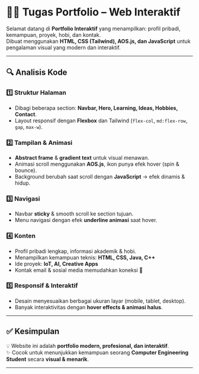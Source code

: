 # 🌟📁 Tugas Portfolio – Web Interaktif

Selamat datang di **Portfolio Interaktif** yang menampilkan: profil pribadi, kemampuan, proyek, hobi, dan kontak.  
Dibuat menggunakan **HTML, CSS (Tailwind), AOS.js, dan JavaScript** untuk pengalaman visual yang modern dan interaktif.

---

## 🔍 Analisis Kode

### 1️⃣ Struktur Halaman
- Dibagi beberapa section: **Navbar, Hero, Learning, Ideas, Hobbies, Contact**.  
- Layout responsif dengan **Flexbox** dan Tailwind (`flex-col`, `md:flex-row`, `gap`, `max-w`).  

### 2️⃣ Tampilan & Animasi
- **Abstract frame** & **gradient text** untuk visual menawan.  
- Animasi scroll menggunakan **AOS.js**, ikon punya efek hover (spin & bounce).  
- Background berubah saat scroll dengan **JavaScript** → efek dinamis & hidup.  

### 3️⃣ Navigasi
- Navbar **sticky** & smooth scroll ke section tujuan.  
- Menu navigasi dengan efek **underline animasi** saat hover.  

### 4️⃣ Konten
- Profil pribadi lengkap, informasi akademik & hobi.  
- Menampilkan kemampuan teknis: **HTML, CSS, Java, C++**  
- Ide proyek: **IoT, AI, Creative Apps**  
- Kontak email & sosial media memudahkan koneksi 🔗  

### 5️⃣ Responsif & Interaktif
- Desain menyesuaikan berbagai ukuran layar (mobile, tablet, desktop).  
- Banyak interaktivitas dengan **hover effects & animasi halus**.

---

## ✅ Kesimpulan
💡 Website ini adalah **portfolio modern, profesional, dan interaktif**.  
✨ Cocok untuk menunjukkan kemampuan seorang **Computer Engineering Student** secara **visual & menarik**.

---

